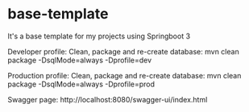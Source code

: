 # base-template
It's a base template for my projects using Springboot 3


Developer profile: Clean, package and re-create database:
mvn clean package -DsqlMode=always -Dprofile=dev

Production profile: Clean, package and re-create database:
mvn clean package -DsqlMode=always -Dprofile=prod


Swagger page:
http://localhost:8080/swagger-ui/index.html
